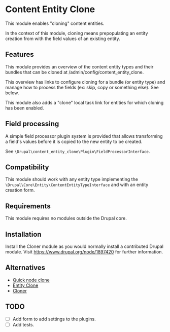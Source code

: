 Content Entity Clone
====================

This module enables "cloning" content entities.

In the context of this module, cloning means prepopulating an entity creation
from with the field values of an existing entity.

Features
--------

This module provides an overview of the content entity types and their bundles
that can be cloned at /admin/config/content_entity_clone.

This overview has links to configure cloning for a bundle (or entity type) and
manage how to process the fields (ex: skip, copy or something else). See below.

This module also adds a "clone" local task link for entities for which cloning
has been enabled.

Field processing
----------------

A simple field processor plugin system is provided that allows transforming
a field's values before it is copied to the new entity to be created.

See `\Drupal\content_entity_clone\Plugin\FieldProcessorInterface`.

Compatibility
-------------

This module should work with any entity type implementing the
`\Drupal\Core\Entity\ContentEntityTypeInterface` and with an entity creation
form.

Requirements
------------

This module requires no modules outside the Drupal core.

Installation
------------

Install the Cloner module as you would normally install a contributed Drupal
module. Visit https://www.drupal.org/node/1897420 for further information.

Alternatives
------------

- [Quick node clone](https://www.drupal.org/project/quick_node_clone)
- [Entity Clone](https://www.drupal.org/project/entity_clone)
- [Cloner](https://www.drupal.org/project/cloner)

TODO
----

- [ ] Add form to add settings to the plugins.
- [ ] Add tests.
